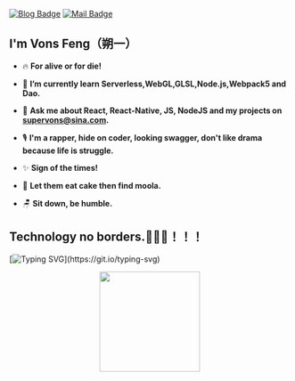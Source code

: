 [![Blog Badge](https://img.shields.io/badge/blog-172k%20pageview-brightgreen)](https://blog.csdn.net/qq934235475) 
[![Mail Badge](https://img.shields.io/badge/-supervons@sina.com-c14438?style=flat-square&logo=Gmail&logoColor=white&link=mailto:haoruileee@gmail.com)](mailto:haoruileee@gmail.com)
## I'm Vons Feng（朔一）
- 🔥 **For alive or for die!**

- 🌱 **I’m currently learn Serverless,WebGL,GLSL,Node.js,Webpack5 and Dao.**

- 💬 **Ask me about React, React-Native, JS, NodeJS and my projects on supervons@sina.com.**

- 🎙 **I'm a rapper, hide on coder, looking swagger, don't like drama because life is struggle.**

- ✨ **Sign of the times!**

- 🧁 **Let them eat cake then find moola.**

- 🪑 **Sit down, be humble.**

## Technology no borders.🚀🚀🚀！！！
[![Typing SVG](https://readme-typing-svg.demolab.com?font=Fira+Code&pause=1000&color=070408&width=435&lines=Know+yourself.)](https://git.io/typing-svg)
<p  align="center">
<a href="javaScript:">
  <img height="180em" src="https://github-profile-summary-cards.vercel.app/api/cards/profile-details?username=supervons&theme=github"/><br/>
</a>
</p>
